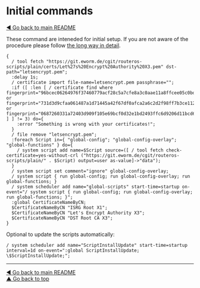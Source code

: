 Initial commands
================

[◀ Go back to main README](README.md)

These command are inteneded for initial setup. If you are not aware of the
procedure please follow [the long way in detail](README.md#the-long-way-in-detail).

    {
      / tool fetch "https://git.eworm.de/cgit/routeros-scripts/plain/certs/Let%27s%20Encrypt%20Authority%20X3.pem" dst-path="letsencrypt.pem";
      :delay 1s;
      / certificate import file-name=letsencrypt.pem passphrase="";
      :if ([ :len [ / certificate find where fingerprint="96bcec06264976f37460779acf28c5a7cfe8a3c0aae11a8ffcee05c0bddf08c6" or fingerprint="731d3d9cfaa061487a1d71445a42f67df0afca2a6c2d2f98ff7b3ce112b1f568" or fingerprint="0687260331a72403d909f105e69bcf0d32e1bd2493ffc6d9206d11bcd6770739" ] ] != 3) do={
        :error "Something is wrong with your certificates!";
      }
      / file remove "letsencrypt.pem";
      :foreach Script in={ "global-config"; "global-config-overlay"; "global-functions" } do={
        / system script add name=$Script source=([ / tool fetch check-certificate=yes-without-crl ("https://git.eworm.de/cgit/routeros-scripts/plain/" . $Script) output=user as-value]->"data");
      }
      / system script set comment="ignore" global-config-overlay;
      / system script { run global-config; run global-config-overlay; run global-functions; }
      / system scheduler add name="global-scripts" start-time=startup on-event="/ system script { run global-config; run global-config-overlay; run global-functions; }";
      :global CertificateNameByCN;
      $CertificateNameByCN "ISRG Root X1";
      $CertificateNameByCN "Let's Encrypt Authority X3";
      $CertificateNameByCN "DST Root CA X3";
    }

Optional to update the scripts automatically:

    / system scheduler add name="ScriptInstallUpdate" start-time=startup interval=1d on-event=":global ScriptInstallUpdate; \$ScriptInstallUpdate;";

---
[◀ Go back to main README](README.md)  
[▲ Go back to top](#top)
